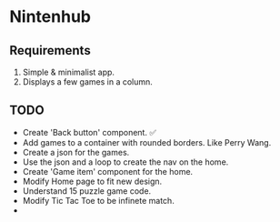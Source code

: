 # Nintenhub

## Requirements

1. Simple & minimalist app.
2. Displays a few games in a column.

## TODO

- Create 'Back button' component. ✅
- Add games to a container with rounded borders. Like Perry Wang.
- Create a json for the games.
- Use the json and a loop to create the nav on the home. 
- Create 'Game item' component for the home.
- Modify Home page to fit new design.
- Understand 15 puzzle game code.
- Modify Tic Tac Toe to be infinete match.
- 